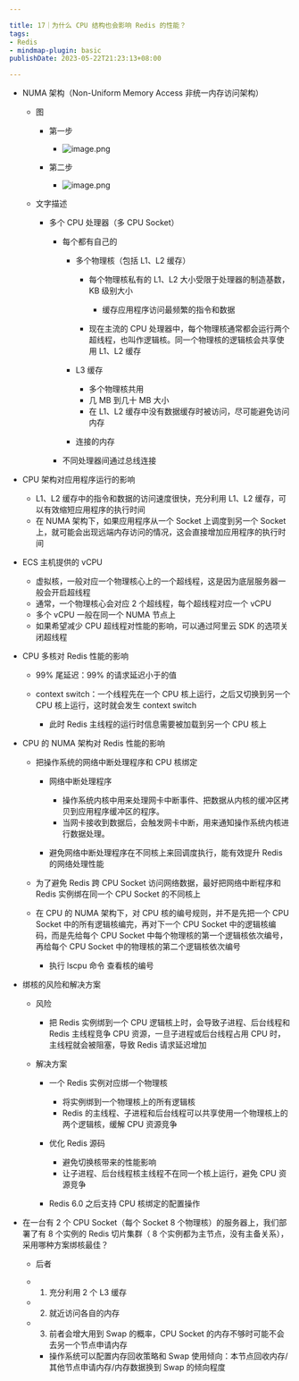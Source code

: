 ```yaml
---

title: 17｜为什么 CPU 结构也会影响 Redis 的性能？
tags:
- Redis
- mindmap-plugin: basic
publishDate: 2023-05-22T21:23:13+08:00

---
```


- NUMA 架构（Non-Uniform Memory Access 非统一内存访问架构）

  - 图

    - 第一步
      - ![image.png](https://cdn.jsdelivr.net/gh/11ze/static/images/redis-17-1.png)

    - 第二步
      - ![image.png](https://cdn.jsdelivr.net/gh/11ze/static/images/redis-17-2.png)

  - 文字描述

    - 多个 CPU 处理器（多 CPU Socket）

      - 每个都有自己的

          - 多个物理核（包括 L1、L2 缓存）

            - 每个物理核私有的 L1、L2 大小受限于处理器的制造基数，KB 级别大小

              - 缓存应用程序访问最频繁的指令和数据

            - 现在主流的 CPU 处理器中，每个物理核通常都会运行两个超线程，也叫作逻辑核。同一个物理核的逻辑核会共享使用 L1、L2 缓存

        - L3 缓存

          - 多个物理核共用
          - 几 MB 到几十 MB 大小
          - 在 L1、L2 缓存中没有数据缓存时被访问，尽可能避免访问内存

        - 连接的内存

      - 不同处理器间通过总线连接

- CPU 架构对应用程序运行的影响

  - L1、L2 缓存中的指令和数据的访问速度很快，充分利用 L1、L2 缓存，可以有效缩短应用程序的执行时间
  - 在 NUMA 架构下，如果应用程序从一个 Socket 上调度到另一个 Socket 上，就可能会出现远端内存访问的情况，这会直接增加应用程序的执行时间

- ECS 主机提供的 vCPU 

  - 虚拟核，一般对应一个物理核心上的一个超线程，这是因为底层服务器一般会开启超线程
  - 通常，一个物理核心会对应 2 个超线程，每个超线程对应一个 vCPU
  - 多个 vCPU 一般在同一个 NUMA 节点上
  - 如果希望减少 CPU 超线程对性能的影响，可以通过阿里云 SDK 的选项关闭超线程

- CPU 多核对 Redis 性能的影响

  - 99% 尾延迟：99% 的请求延迟小于的值
  - context switch：一个线程先在一个 CPU 核上运行，之后又切换到另一个 CPU 核上运行，这时就会发生 context switch

    - 此时 Redis 主线程的运行时信息需要被加载到另一个 CPU 核上

- CPU 的 NUMA 架构对 Redis 性能的影响

  - 把操作系统的网络中断处理程序和 CPU 核绑定

    - 网络中断处理程序

      - 操作系统内核中用来处理网卡中断事件、把数据从内核的缓冲区拷贝到应用程序缓冲区的程序。
      - 当网卡接收到数据后，会触发网卡中断，用来通知操作系统内核进行数据处理。

    - 避免网络中断处理程序在不同核上来回调度执行，能有效提升 Redis 的网络处理性能

  - 为了避免 Redis 跨 CPU Socket 访问网络数据，最好把网络中断程序和 Redis 实例绑在同一个 CPU Socket 的不同核上
  - 在 CPU 的 NUMA 架构下，对 CPU 核的编号规则，并不是先把一个 CPU Socket 中的所有逻辑核编完，再对下一个 CPU Socket 中的逻辑核编码，而是先给每个 CPU Socket 中每个物理核的第一个逻辑核依次编号，再给每个 CPU Socket 中的物理核的第二个逻辑核依次编号

    - 执行 lscpu 命令 查看核的编号

- 绑核的风险和解决方案

  - 风险

    - 把 Redis 实例绑到一个 CPU 逻辑核上时，会导致子进程、后台线程和 Redis 主线程竞争 CPU 资源，一旦子进程或后台线程占用 CPU 时，主线程就会被阻塞，导致 Redis 请求延迟增加

  - 解决方案

    - 一个 Redis 实例对应绑一个物理核

      - 将实例绑到一个物理核上的所有逻辑核
      - Redis 的主线程、子进程和后台线程可以共享使用一个物理核上的两个逻辑核，缓解 CPU 资源竞争

    - 优化 Redis 源码

      - 避免切换核带来的性能影响
      - 让子进程、后台线程核主线程不在同一个核上运行，避免 CPU 资源竞争

    - Redis 6.0 之后支持 CPU 核绑定的配置操作

- 在一台有 2 个 CPU Socket（每个 Socket 8 个物理核）的服务器上，我们部署了有 8 个实例的 Redis 切片集群（ 8 个实例都为主节点，没有主备关系），采用哪种方案绑核最佳？

  - 后者
  - 1. 充分利用 2 个 L3 缓存
  - 2. 就近访问各自的内存
  - 3. 前者会增大用到 Swap 的概率，CPU Socket 的内存不够时可能不会去另一个节点申请内存

    - 操作系统可以配置内存回收策略和 Swap 使用倾向：本节点回收内存/其他节点申请内存/内存数据换到 Swap 的倾向程度
